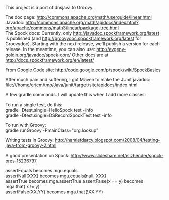 This project is a port of dnsjava to Groovy.   

The doc page: http://commons.apache.org/math/userguide/linear.html  
Javadoc: http://commons.apache.org/math/apidocs/index.html?org/apache/commons/math3/linear/package-tree.html   
The Spock docs: Currently, only http://javadoc.spockframework.org/latest is published (and http://groovydoc.spockframework.org/latest for Groovydoc). Starting with the next release, we'll publish a version for each release. In the meantime, you can also use: http://evgeny-goldin.org/javadoc/spock-core/ Other docs are at http://docs.spockframework.org/en/latest/   

From Google Code site: http://code.google.com/p/spock/wiki/SpockBasics    

After much pain and suffering, I got Maven to make the JUnit javadoc:  
file:///home/ericm/tmp/Java/junit/target/site/apidocs/index.html  

A few gradle commands. I will update this when I add more classes:    

To run a single test, do this:  
gradle -Dtest.single=HelloSpock test -info   
gradle -Dtest.single=DSRecordSpockTest test -info  
   

To run with Groovy:   
gradle runGroovy -PmainClass="org.lookup"    
    

Writing tests in Groovy: http://hamletdarcy.blogspot.com/2008/04/testing-java-from-groovy-2.html   

A good presentation on Spock: http://www.slideshare.net/elizhender/spock-pres-15236797    

assertEquals becomes mgu.equals  
assertNull(XXX) becomes mgu.equals(null, XXX)   
assertTrue becomes mga.assertTrue
assertFalse(x == y) becomes mga.that( x != y)    
assertFalse(XX.YY) becomes mga.that(!XX.YY)   
